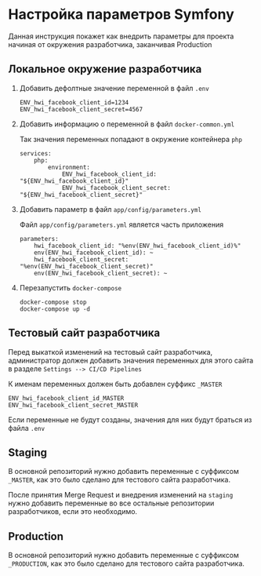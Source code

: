 Настройка параметров Symfony
============================

Данная инструкция покажет как внедрить параметры для проекта
начиная от окружения разработчика, заканчивая Production

## Локальное окружение разработчика

1. Добавить дефолтные значение переменной в файл `.env`

    ```
    ENV_hwi_facebook_client_id=1234
    ENV_hwi_facebook_client_secret=4567
    ```

2. Добавить информацию о переменной в файл `docker-common.yml`

    Так значения переменных попадают в окружение контейнера `php`

    ```
    services:
        php:
            environment:
                ENV_hwi_facebook_client_id: "${ENV_hwi_facebook_client_id}"
                ENV_hwi_facebook_client_secret: "${ENV_hwi_facebook_client_secret}"
    ```

3. Добавить параметр в файл `app/config/parameters.yml`

    Файл `app/config/parameters.yml` является часть приложения

    ```
    parameters:
        hwi_facebook_client_id: "%env(ENV_hwi_facebook_client_id)%"
        env(ENV_hwi_facebook_client_id): ~
        hwi_facebook_client_secret: "%env(ENV_hwi_facebook_client_secret)"
        env(ENV_hwi_facebook_client_secret): ~
    ```

4. Перезапустить `docker-compose`

    ```
    docker-compose stop
    docker-compose up -d
    ```

## Тестовый сайт разработчика

Перед выкаткой изменений на тестовый сайт разработчика,
администратор должен добавить значения переменных для этого сайта в разделе
`Settings --> CI/CD Pipelines`

К именам переменных должен быть добавлен суффикс `_MASTER`

```
ENV_hwi_facebook_client_id_MASTER
ENV_hwi_facebook_client_secret_MASTER
```

Если переменные не будут созданы, значения для них будут браться из файла `.env`

## Staging

В основной репозиторий нужно добавить переменные с суффиксом `_MASTER`, как это было сделано для тестового сайта разработчика.

После принятия Merge Request и внедрения изменений на `staging` нужно
добавить переменные во все остальные репозитории разработчиков,
если это необходимо.

## Production

В основной репозиторий нужно добавить переменные с суффиксом `_PRODUCTION`, как это было сделано для тестового сайта разработчика.
